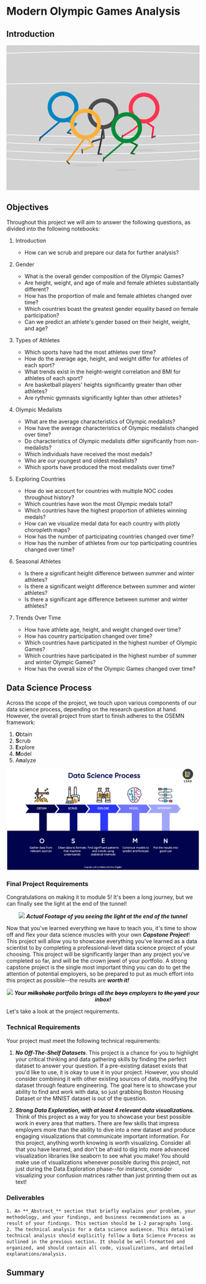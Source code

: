 
# Modern Olympic Games Analysis

## Introduction

<center><img src='Olympic_Rings.gif'>
</center>

## Objectives

Throughout this project we will aim to answer the following questions, as divided into the following notebooks:

1. Introduction
    * How can we scrub and prepare our data for further analysis?
    
2. Gender
    * What is the overall gender composition of the Olympic Games?
    * Are height, weight, and age of male and female athletes substantially different?
    * How has the proportion of male and female athletes changed over time?
    * Which countries boast the greatest gender equality based on female participation?
    * Can we predict an athlete's gender based on their height, weight, and age?
    
3. Types of Athletes
    * Which sports have had the most athletes over time?
    * How do the average age, height, and weight differ for athletes of each sport?
    * What trends exist in the height-weight correlation and BMI for athletes of each sport?
    * Are basketball players' heights significantly greater than other athletes?
    * Are rythmic gymnasts significantly lighter than other athletes?
    
4. Olympic Medalists
    * What are the average characteristics of Olympic medalists?
    * How have the average characteristics of Olympic medalists changed over time?
    * Do characteristics of Olympic medalists differ significantly from non-medalists?
    * Which individuals have received the most medals?
    * Who are our youngest and oldest medalists?
    * Which sports have produced the most medalists over time?
    
5. Exploring Countries
    * How do we account for countries with multiple NOC codes throughout history?
    * Which countries have won the most Olympic medals total?
    * Which countries have the highest proportion of athletes winning medals?
    * How can we visualize medal data for each country with plotly choropleth maps?
    * How has the number of participating countries changed over time?
    * How has the number of athletes from our top participating countries changed over time?

6. Seasonal Athletes
    * Is there a significant height difference between summer and winter athletes?
    * Is there a significant weight difference between summer and winter athletes?
    * Is there a significant age difference between summer and winter athletes?
    
7. Trends Over Time
    * How have athlete age, height, and weight changed over time?
    * How has country participation changed over time?
    * Which countries have participated in the highest number of Olympic Games?
    * Which countries have participated in the highest number of summer and winter Olympic Games?
    * How has the overall size of the Olympic Games changed over time?

## Data Science Process

Across the scope of the project, we touch upon various components of our data science process, depending on the research question at hand. However, the overall project from start to finish adheres to the OSEMN framework:

1. **O**btain
2. **S**crub
3. **E**xplore 
4. **M**odel
5. A**n**alyze

<center><img src='OSEMN _framework.png'>
</center>

### Final Project Requirements

Congratulations on making it to module 5! It's been a long journey, but we can finally see the light at the end of the tunnel!

<center><img src='end-of-tunnel.gif'>
<strong><em>Actual Footage of you seeing the light at the end of the tunnel</strong></em>
</center>

Now that you've learned everything we have to teach you, it's time to show off and flex your data science muscles with your own **_Capstone Project_**! This project will allow you to showcase everything you've learned as a data scientist to by completing a professional-level data science project of your choosing. This project will be significantly larger than any project you've completed so far, and will be the crown jewel of your portfolio. A strong capstone project is the single most important thing you can do to get the attention of potential employers, so be prepared to put as much effort into this project as possible--the results are **_worth it!_**

<center><img src='milkshake.gif'>
<strong><em>Your <s>milkshake</s> portfolio brings all the <s>boys</s> employers to <s>the yard</s> your inbox! </strong></em>
</center>

Let's take a look at the project requirements.

### Technical Requirements

Your project must meet the following technical requirements:

1. **_No Off-The-Shelf Datasets_**. This project is a chance for you to highlight your critical thinking and data gathering skills by finding the perfect dataset to answer your question. If a pre-existing dataset exists that you'd like to use, it is okay to use it in your project. However, you should consider combining it with other existing sources of data, modifying the dataset through feature engineering. The goal here is to showcase your ability to find and work with data, so just grabbing Boston Housing Dataset or the MNIST dataset is out of the question. 

2. **_Strong Data Exploration, with at least 4 relevant data visualizations._** Think of this project as a way for you to showcase your best possible work in every area that matters. There are few skills that impress employers more than the ability to dive into a new dataset and produce engaging visualizations that communicate important information. For this project, anything worth knowing is worth visualizing. Consider all that you have learned, and don't be afraid to dig into more advanced visualization libraries like seaborn to see what you make! You should make use of visualizations whenever possible during this project, not just during the Data Exploration phase--for instance, consider visualizing your confusion matrices rather than just printing them out as text!

### Deliverables
    1. An **_Abstract_** section that briefly explains your problem, your methodology, and your findings, and business recommendations as a result of your findings. This section should be 1-2 paragraphs long.  
    2. The technical analysis for a data science audience. This detailed technical analysis should explicitly follow a Data Science Process as outlined in the previous section. It should be well-formatted and organized, and should contain all code, visualizations, and detailed explanations/analysis.

## Summary
